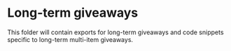 # Long-term giveaways

This folder will contain exports for long-term giveaways and code snippets specific to long-term multi-item giveaways.
